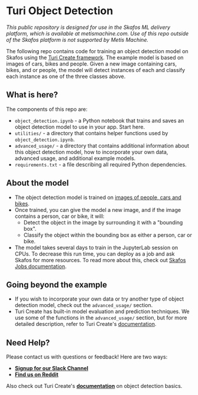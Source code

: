 # Turi Object Detection

_This public repository is designed for use in the Skafos ML delivery platform, which is available at metismachine.com. Use of this repo outside of the Skafos platform is not supported by Metis Machine._

The following repo contains code for training an object detection model on Skafos using the [Turi Create framework](https://apple.github.io/turicreate/docs/userguide/object_detection/). The example model is based on images of cars, bikes and people. Given a new image containing cars, bikes, and or people, the model will detect instances of each and classify each instance as one of the three classes above.

## What is here?
The components of this repo are:

-  `object_detection.ipynb` - a Python notebook that trains and saves an object detection model to use in your app. Start here.
-  `utilities/` - a directory that contains helper functions used by `object_detection.ipynb`.
-  `advanced_usage/` - a directory that contains additional information about this object detection model, how to incorporate your own data, advanced usage, and additional example models.
-  `requirements.txt` - a file describing all required Python dependencies.

## About the model
-  The object detection model is trained on [images of people, cars and bikes](https://lear.inrialpes.fr/people/marszalek/data/ig02/).
-  Once trained, you can give the model a new image, and if the image contains a person, car or bike, it will:
    -  Detect the object in the image by surrounding it with a "bounding box".
    -  Classify the object within the bounding box as either a person, car or bike. 
-  The model takes several days to train in the JupyterLab session on CPUs. To decrease this run time, you can deploy as a job and ask Skafos for more resources. To read more about this, check out [Skafos Jobs documentation](https://docs.metismachine.io/docs/jobs-1).

## Going beyond the example
- If you wish to incorporate your own data or try another type of object detection model, check out the `advanced_usage/` section.
- Turi Create has built-in model evaluation and prediction techniques. We use some of the functions  in the `advanced_usage/` section, but for more detailed description, refer to Turi Create's [documentation](https://apple.github.io/turicreate/docs/api/turicreate.toolkits.evaluation.html).

## Need Help?
Please contact us with questions or feedback! Here are two ways:

-  [**Signup for our Slack Channel**](https://join.slack.com/t/metismachine-skafos/shared_invite/enQtNTAxMzEwOTk2NzA5LThjMmMyY2JkNTkwNDQ1YjgyYjFiY2MyMjRkMzYyM2E4MjUxNTJmYmQyODVhZWM2MjQwMjE5ZGM1Y2YwN2M5ODI)
-  [**Find us on Reddit**](https://reddit.com/r/skafos) 

Also check out Turi Create's [**documentation**](https://apple.github.io/turicreate/docs/userguide/object_detection) on object detection basics.
